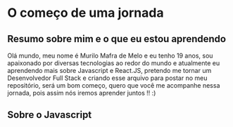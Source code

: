 # O começo de uma jornada
## Resumo sobre mim e o que eu estou aprendendo

Olá mundo, meu nome é Murilo Mafra de Melo e eu tenho 19 anos, sou apaixonado por diversas tecnologias ao redor do mundo e atualmente eu aprendendo mais sobre Javascript e React.JS, pretendo me tornar um Desenvolvedor Full Stack e criando esse arquivo para postar no meu repositório, será um bom começo, quero que você me acompanhe nessa jornada, pois assim nós iremos aprender juntos !! :)

## Sobre o Javascript
